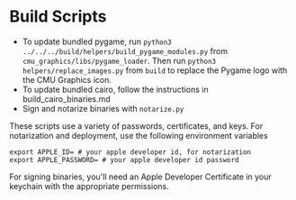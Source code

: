 # Build Scripts

* To update bundled pygame, run `python3 ../../../build/helpers/build_pygame_modules.py` from `cmu_graphics/libs/pygame_loader`. Then run `python3 helpers/replace_images.py` from `build` to replace the Pygame logo with the CMU Graphics icon.
* To update bundled cairo, follow the instructions in build_cairo_binaries.md
* Sign and notarize binaries with `notarize.py`

These scripts use a variety of passwords, certificates, and keys. For notarization and deployment, use the following environment variables

```
export APPLE_ID= # your apple developer id, for notarization
export APPLE_PASSWORD= # your apple developer id password
```

For signing binaries, you'll need an Apple Developer Certificate in your keychain with the appropriate permissions.

